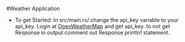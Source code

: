 #Weather Application

- To get Started:
    In src/main.rs/ change the api_key variable to your api_key.
    Login at [OpenWeatherMap](https://openweathermap.org/) and get api_key.
    to not get Response in output comment out Response println! statement.